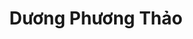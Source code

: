 ---
title: Dương Phương Thảo
layout: hosohocsinh
birthday: '2003-12-14'
categories: hoso
fbcomments: true
tc: active
hs: active
avatar: duongthao.png
permalink: /hoso/duongthao.html
phone: 0396136009
address: Phủ Lý - Hà Nam
shortname: bloom
facebook: duongthao1412
twitter: dngphgthao
---